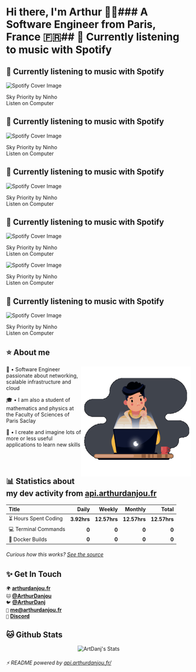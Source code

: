 # Hi there, I'm Arthur 🙋‍♂️### A Software Engineer from Paris, France 🇫🇷## 🎵 Currently listening to music with Spotify
## 🎵 Currently listening to music with Spotify


<img alt="Spotify Cover Image" width="100em" height="100em" src="https://i.scdn.co/image/ab67616d0000b273df4862f641044c61c4abe602" />

Sky Priority by Ninho  <br/>
Listen on Computer
## 🎵 Currently listening to music with Spotify


<img alt="Spotify Cover Image" width="100em" height="100em" src="https://i.scdn.co/image/ab67616d0000b273df4862f641044c61c4abe602" />

Sky Priority by Ninho  <br/>
Listen on Computer
## 🎵 Currently listening to music with Spotify


<img alt="Spotify Cover Image" width="100em" height="100em" src="https://i.scdn.co/image/ab67616d0000b273df4862f641044c61c4abe602" />

Sky Priority by Ninho  <br/>
Listen on Computer
## 🎵 Currently listening to music with Spotify


<img alt="Spotify Cover Image" width="100em" height="100em" src="https://i.scdn.co/image/ab67616d0000b273df4862f641044c61c4abe602" />

Sky Priority by Ninho  <br/>
Listen on Computer


<img alt="Spotify Cover Image" width="100em" height="100em" src="https://i.scdn.co/image/ab67616d0000b273df4862f641044c61c4abe602" />

Sky Priority by Ninho  <br/>
Listen on Computer
## 🎵 Currently listening to music with Spotify


<img alt="Spotify Cover Image" width="100em" height="100em" src="https://i.scdn.co/image/ab67616d0000b273df4862f641044c61c4abe602" />

Sky Priority by Ninho  <br/>
Listen on Computer

## ⭐ About me 

<img alt="DevGif" align="right" width="300em" height="300em" src="assets/developer.gif" />

👋 • Software Engineer passionate about networking, scalable infrastructure and cloud

🎓 • I am also a student of mathematics and physics at the Faculty of Sciences of Paris Saclay

🧬 • I create and imagine lots of more or less useful applications to learn new skills

<br />
<br />

<!-- Start Song -->
<!-- End Song -->

## 📊 Statistics about my dev activity from [api.arthurdanjou.fr](https://api.arthurdanjou.fr)
<!-- Start Table -->
| Title                                       |       Daily |      Weekly |      Monthly |        Total |
| :------------------------------------------ | ----------: | ----------: | -----------: | -----------: |
| :hourglass_flowing_sand: Hours Spent Coding |  **3.92hrs**  | **12.57hrs**   | **12.57hrs**    | **12.57hrs**   |
| :computer: Terminal Commands                |  **0**  | **0**   | **0**    | **0**    |
| :hammer: Docker Builds                      |  **0**  | **0**   | **0**    | **0**    |
<!-- End Table -->

###### Curious how this works? [See the source](https://api.arthurdanjou.fr/source)

## ✨ Get In Touch 
`🌍` [**arthurdanjou.fr**](https://arthurdanjou.fr) <br />
`🐱` [**@ArthurDanjou**](https://github.com/ArthurDanjou) <br />
`🐦` [**@ArthurDanj**](https://twitter.com/ArthurDanj) <br />
`📧️` [**me@arthurdanjou.fr**](mailto:me@arthurdanjou.fr) <br />
`🤖` [**Discord**](https://go.arthurdanjou.fr/discord)

## 🐱 Github Stats 
<p align="center">
<img src="https://github-readme-stats.vercel.app/api?count_private=true&show_icons=true&theme=dracula&username=arthurdanjou" alt="ArtDanj's Stats" />
</p>

###### ⚡ README powered by [api.arthurdanjou.fr/](https://api.arthurdanjou.fr)
